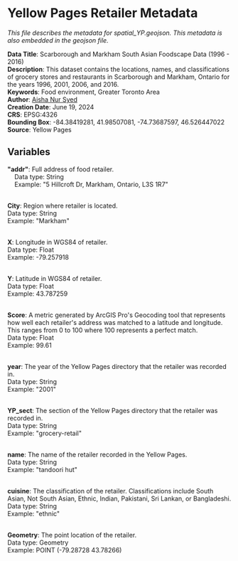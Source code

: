 # Yellow Pages Retailer Metadata
*This file describes the metadata for spatial_YP.geojson. This metadata is also embedded in the geojson file.*

**Data Title**: Scarborough and Markham South Asian Foodscape Data (1996 - 2016) <br>
**Description**: This dataset contains the locations, names, and classifications of grocery stores and restaurants in Scarborough and Markham, Ontario for the years 1996, 2001, 2006, and 2016.<br>
**Keywords**: Food environment, Greater Toronto Area<br>
**Author**: [Aisha Nur Syed](https://aishas25.wixsite.com/aisha-syed)<br>
**Creation Date**: June 19, 2024<br>
**CRS**: EPSG:4326<br>
**Bounding Box**: -84.38419281, 41.98507081, -74.73687597, 46.526447022<br>
**Source**: Yellow Pages<br>

## Variables
**"addr"**: Full address of food retailer.<br>
&nbsp;&nbsp;&nbsp;&nbsp;Data type: String<br>
&nbsp;&nbsp;&nbsp;&nbsp;Example: "5 Hillcroft Dr, Markham, Ontario, L3S 1R7"<br><br>

**City**: Region where retailer is located.<br>
    Data type: String<br>
    Example: "Markham"<br><br>

**X**: Longitude in WGS84 of retailer.<br>
    Data type: Float<br>
    Example: -79.257918<br><br>

**Y**: Latitude in WGS84 of retailer.<br>
    Data type: Float<br>
    Example: 43.787259<br><br>
   
**Score**: A metric generated by ArcGIS Pro's Geocoding tool that represents how well each retailer's address was matched to a latitude and longitude. This ranges from 0 to 100 where 100 represents a perfect match.<br>
    Data type: Float<br>
    Example: 99.61<br><br>
    
**year**: The year of the Yellow Pages directory that the retailer was recorded in.<br>
    Data type: String<br>
    Example: "2001"<br><br>

**YP_sect**: The section of the Yellow Pages directory that the retailer was recorded in.<br>
    Data type: String<br>
    Example: "grocery-retail"<br><br>
    
**name**: The name of the retailer recorded in the Yellow Pages.<br>
    Data type: String<br>
    Example: "tandoori hut"<br><br>

**cuisine**: The classification of the retailer. Classifications include South Asian, Not South Asian, Ethnic, Indian, Pakistani, Sri Lankan, or Bangladeshi.<br>
    Data type: String<br>
    Example: "ethnic"<br><br>

**Geometry**: The point location of the retailer.<br>
    Data type: Geometry<br>
    Example: POINT (-79.28728 43.78266)
